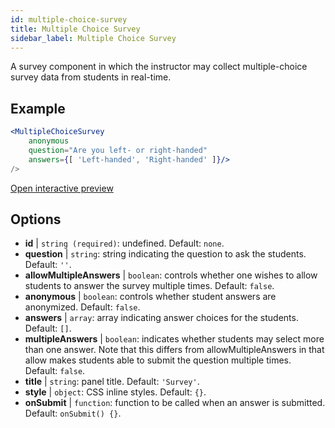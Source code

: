 ```yaml
---
id: multiple-choice-survey 
title: Multiple Choice Survey
sidebar_label: Multiple Choice Survey
---
```


A survey component in which the instructor may collect multiple-choice survey data from students in real-time.

## Example

```jsx live
<MultipleChoiceSurvey
    anonymous
    question="Are you left- or right-handed"
    answers={[ 'Left-handed', 'Right-handed' ]}/>
/>
```

[Open interactive preview](https://isle.heinz.cmu.edu/components/multiple-choice-survey)

## Options

* __id__ | `string (required)`: undefined. Default: `none`.
* __question__ | `string`: string indicating the question to ask the students. Default: `''`.
* __allowMultipleAnswers__ | `boolean`: controls whether one wishes to allow students to answer the survey multiple times. Default: `false`.
* __anonymous__ | `boolean`: controls whether student answers are anonymized. Default: `false`.
* __answers__ | `array`: array indicating answer choices for the students. Default: `[]`.
* __multipleAnswers__ | `boolean`: indicates whether students may select more than one answer. Note that this differs from allowMultipleAnswers in that allow makes students able to submit the question multiple times. Default: `false`.
* __title__ | `string`: panel title. Default: `'Survey'`.
* __style__ | `object`: CSS inline styles. Default: `{}`.
* __onSubmit__ | `function`: function to be called when an answer is submitted. Default: `onSubmit() {}`.
